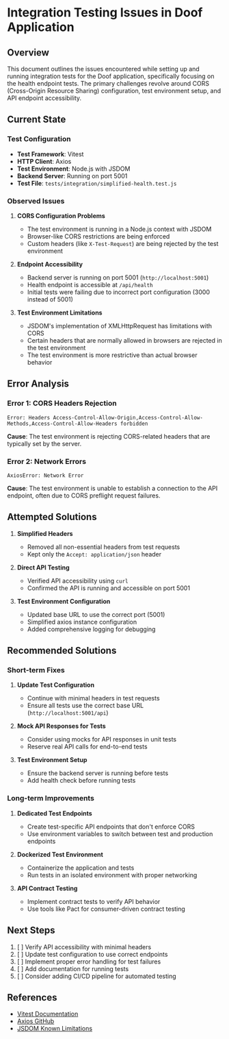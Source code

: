 # Integration Testing Issues in Doof Application

## Overview
This document outlines the issues encountered while setting up and running integration tests for the Doof application, specifically focusing on the health endpoint tests. The primary challenges revolve around CORS (Cross-Origin Resource Sharing) configuration, test environment setup, and API endpoint accessibility.

## Current State

### Test Configuration
- **Test Framework**: Vitest
- **HTTP Client**: Axios
- **Test Environment**: Node.js with JSDOM
- **Backend Server**: Running on port 5001
- **Test File**: `tests/integration/simplified-health.test.js`

### Observed Issues

1. **CORS Configuration Problems**
   - The test environment is running in a Node.js context with JSDOM
   - Browser-like CORS restrictions are being enforced
   - Custom headers (like `X-Test-Request`) are being rejected by the test environment

2. **Endpoint Accessibility**
   - Backend server is running on port 5001 (`http://localhost:5001`)
   - Health endpoint is accessible at `/api/health`
   - Initial tests were failing due to incorrect port configuration (3000 instead of 5001)

3. **Test Environment Limitations**
   - JSDOM's implementation of XMLHttpRequest has limitations with CORS
   - Certain headers that are normally allowed in browsers are rejected in the test environment
   - The test environment is more restrictive than actual browser behavior

## Error Analysis

### Error 1: CORS Headers Rejection
```
Error: Headers Access-Control-Allow-Origin,Access-Control-Allow-Methods,Access-Control-Allow-Headers forbidden
```
**Cause**: The test environment is rejecting CORS-related headers that are typically set by the server.

### Error 2: Network Errors
```
AxiosError: Network Error
```
**Cause**: The test environment is unable to establish a connection to the API endpoint, often due to CORS preflight request failures.

## Attempted Solutions

1. **Simplified Headers**
   - Removed all non-essential headers from test requests
   - Kept only the `Accept: application/json` header

2. **Direct API Testing**
   - Verified API accessibility using `curl`
   - Confirmed the API is running and accessible on port 5001

3. **Test Environment Configuration**
   - Updated base URL to use the correct port (5001)
   - Simplified axios instance configuration
   - Added comprehensive logging for debugging

## Recommended Solutions

### Short-term Fixes
1. **Update Test Configuration**
   - Continue with minimal headers in test requests
   - Ensure all tests use the correct base URL (`http://localhost:5001/api`)

2. **Mock API Responses for Tests**
   - Consider using mocks for API responses in unit tests
   - Reserve real API calls for end-to-end tests

3. **Test Environment Setup**
   - Ensure the backend server is running before tests
   - Add health check before running tests

### Long-term Improvements
1. **Dedicated Test Endpoints**
   - Create test-specific API endpoints that don't enforce CORS
   - Use environment variables to switch between test and production endpoints

2. **Dockerized Test Environment**
   - Containerize the application and tests
   - Run tests in an isolated environment with proper networking

3. **API Contract Testing**
   - Implement contract tests to verify API behavior
   - Use tools like Pact for consumer-driven contract testing

## Next Steps

1. [ ] Verify API accessibility with minimal headers
2. [ ] Update test configuration to use correct endpoints
3. [ ] Implement proper error handling for test failures
4. [ ] Add documentation for running tests
5. [ ] Consider adding CI/CD pipeline for automated testing

## References
- [Vitest Documentation](https://vitest.dev/)
- [Axios GitHub](https://github.com/axios/axios)
- [JSDOM Known Limitations](https://github.com/jsdom/jsdom#known-issues)
